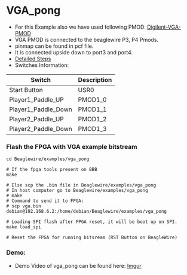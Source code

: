 # VGA_pong

- For this Example also we have used following PMOD: [Digilent-VGA-PMOD](https://www.tanotis.com/products/digilent-410-345-evaluation-board-pmod-trade-vga-video-graphics-array-12-bit-rgb444-colour-depth?gclid=CjwKCAjw092IBhAwEiwAxR1lRn8s2O1nUpSEIg9vGi8F0Ejb-Zt24NGQHJ1PMexA8tO4YbSnNggPlRoCW9sQAvD_BwE)
- VGA PMOD is connected to the beaglewire P3, P4 Pmods.
- pinmap can be found in pcf file.
- It is connected upside down to port3 and port4.
- [Detailed Steps](https://beaglewire.github.io/Examples/vga_pong.html)
- Switches Information: 

| Switch | Description |
| ----------- | ----------- |
|     Start Button    | USR0       |
|     Player1_Paddle_UP     | PMOD1_0       |
|     Player1_Paddle_Down     | PMOD1_1       |
|     Player2_Paddle_UP     | PMOD1_2     |
|     Player2_Paddle_Down    | PMOD1_3       |


### Flash the FPGA with VGA example bitstream 

```
cd Beaglewire/examples/vga_pong

# If the fpga tools present on BBB
make

# Else scp the .bin file in Beaglewire/examples/vga_pong
# In host computer go to Beaglewire/examples/vga_pong
# make
# Command to send it to FPGA: 
# scp vga.bin debian@192.168.6.2:/home/debian/Beaglewire/examples/vga_pong

# Loading SPI flash after FPGA reset, it will be boot up on SPI.
make load_spi

# Reset the FPGA for running bitsream (RST Button on BeagleWire)
```

### Demo:

- Demo Video of vga_pong can be found here: [Imgur](https://imgur.com/sAeCMZ2)